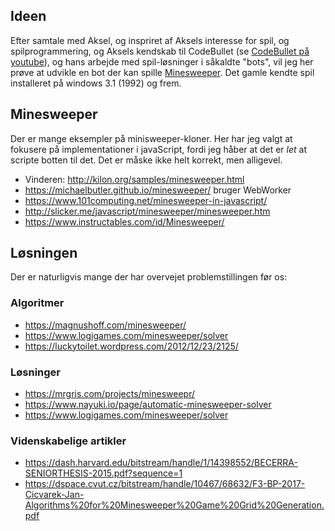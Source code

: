 ﻿## Ideen
Efter samtale med Aksel, og inspriret af Aksels interesse for spil, og spilprogrammering, og Aksels kendskab til CodeBullet (se [CodeBullet på youtube](https://www.youtube.com/channel/UC0e3QhIYukixgh5VVpKHH9Q)), og hans arbejde med spil-løsninger i såkaldte "bots", vil jeg her prøve at udvikle en bot der kan spille [Minesweeper](https://en.wikipedia.org/wiki/Microsoft_Minesweeper). Det gamle kendte spil installeret på windows 3.1 (1992) og frem.

## Minesweeper
Der er mange eksempler på minisweeper-kloner. Her har jeg valgt at fokusere på implementationer i javaScript, fordi jeg håber at det er _let_ at scripte botten til det. Det er måske ikke helt korrekt, men alligevel.

* Vinderen: <http://kilon.org/samples/minesweeper.html>
* <https://michaelbutler.github.io/minesweeper/> bruger WebWorker
* <https://www.101computing.net/minesweeper-in-javascript/>
* <http://slicker.me/javascript/minesweeper/minesweeper.htm>
* <https://www.instructables.com/id/Minesweeper/>

## Løsningen

Der er naturligvis mange der har overvejet problemstillingen før os: 
### Algoritmer

* https://magnushoff.com/minesweeper/
* https://www.logigames.com/minesweeper/solver
* https://luckytoilet.wordpress.com/2012/12/23/2125/


### Løsninger
* https://mrgris.com/projects/minesweepr/
* https://www.nayuki.io/page/automatic-minesweeper-solver
* https://www.logigames.com/minesweeper/solver

### Videnskabelige artikler
* https://dash.harvard.edu/bitstream/handle/1/14398552/BECERRA-SENIORTHESIS-2015.pdf?sequence=1
* https://dspace.cvut.cz/bitstream/handle/10467/68632/F3-BP-2017-Cicvarek-Jan-Algorithms%20for%20Minesweeper%20Game%20Grid%20Generation.pdf
